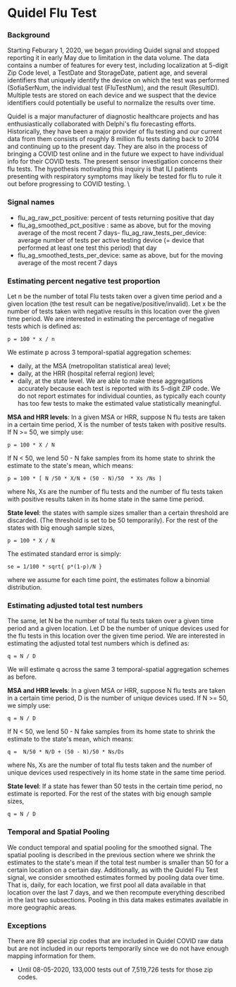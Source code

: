 # Quidel Flu Test

### Background
Starting Feburary 1, 2020, we began providing Quidel signal and stopped reporting it in early May due to limitation in the data volume. The data contains a number of features for every test, including localization at 5-digit Zip Code level, a TestDate and StorageDate, patient age, and several identifiers that uniquely identify the device on which the test was performed (SofiaSerNum, the individual test (FluTestNum), and the result (ResultID). Multiple tests are stored on each device and we suspect that the device identifiers could potentially be useful to normalize the results over time. 

Quidel is a major manufacturer of diagnostic healthcare projects and has enthusiastically collaborated with Delphi's flu forecasting efforts. Historically, they have been a major provider of flu testing and our current data from them consists of roughly 8 million flu tests dating back to 2014 and continuing up to the present day. They are also in the process of bringing a COVID test online and in the future we expect to have individual info for their COVID tests. The present sensor investigation concerns their flu tests. The hypothesis motivating this inquiry is that ILI patients presenting with respiratory symptoms may likely be tested for flu to rule it out before progressing to COVID testing. \\

### Signal names
- flu_ag_raw_pct_positive: percent of tests returning positive that day
- flu_ag_smoothed_pct_positive : same as above, but for the moving average of the most recent 7 days- flu_ag_raw_tests_per_device: average number of tests per active testing device (= device that performed at least one test this period) that day
- flu_ag_smoothed_tests_per_device: same as above, but for the moving average of the most recent 7 days

### Estimating percent negative test proportion
Let n be the number of total Flu tests taken over a given time period and a given location (the test result can be negative/positive/invalid). Let x be the number of tests taken with negative results in this location over the given time period. We are interested in estimating the percentage of negative tests which is defined as:
```
p = 100 * x / n 
```
We estimate p across 3 temporal-spatial aggregation schemes:
- daily, at the MSA (metropolitan statistical area) level;
- daily, at the HRR (hospital referral region) level;
- daily, at the state level.
We are able to make these aggregations accurately because each test is reported with its 5-digit ZIP code. We do not report estimates for individual counties, as typically each county has too few tests to make the estimated value statistically meaningful.

**MSA and HRR levels**: In a given MSA or HRR, suppose N flu tests are taken in a certain time period, X is the number of tests taken with positive results. If N >= 50, we simply use:
```
p = 100 * X / N 
```
If N < 50, we lend 50 - N  fake samples from its home state to shrink the estimate to the state's mean, which means:
```
p = 100 * [ N /50 * X/N + (50 - N)/50  * Xs /Ns ] 
```
where Ns, Xs are the number of flu tests and the number of flu tests taken with positive results taken in its home state in the same time period.

**State level**:  the states with sample sizes smaller than a certain threshold are discarded. (The threshold is set to be 50 temporarily). For the rest of the states with big enough sample sizes,
```
p = 100 * X / N
```

The estimated standard error is simply:
```
se = 1/100 * sqrt{ p*(1-p)/N } 
```
where we assume for each time point, the estimates follow a binomial distribution.

### Estimating adjusted total test numbers
The same, let N be the number of total flu tests taken over a given time period and a given location. Let D be the number of unique devices used for the flu tests in this location over the given time period. We are interested in estimating the adjusted total test numbers which is defined as:
``` 
q = N / D 
```
We will estimate q across the same 3 temporal-spatial aggregation schemes as before. 

**MSA and HRR levels**: In a given MSA or HRR, suppose N flu tests are taken in a certain time period, D is the number of unique devices used. If N >= 50, we simply use:
```
q = N / D 
```
If N < 50, we lend 50 - N fake samples from its home state to shrink the estimate to the state's mean, which means:
```
q =  N/50 * N/D + (50 - N)/50 * Ns/Ds
```
where Ns, Xs are the number of total flu tests taken and the number of unique devices used respectively in its home state in the same time period.

**State level**:  If a state has fewer than 50 tests in the certain time period, no estimate is reported. For the rest of the states with big enough sample sizes,
```
q = N / D
```

### Temporal and Spatial Pooling

We conduct temporal and spatial pooling for the smoothed signal. The spatial pooling is described in the previous section where we shrink the estimates to the state's mean if the total test number is smaller than 50 for a certain location on a certain day. Additionally, as with the Quidel Flu Test signal, we consider smoothed estimates formed by pooling data over time. That is, daily, for each location, we first pool all data available in that location over the last 7 days, and we then recompute everything described in the last two subsections. Pooling in this data makes estimates available in more geographic areas.

### Exceptions
There are 89 special zip codes that are included in Quidel COVID raw data but are not included in our reports temporarily since we do not have enough mapping information for them. 
* Until 08-05-2020, 133,000 tests out of 7,519,726 tests for those zip codes. 


